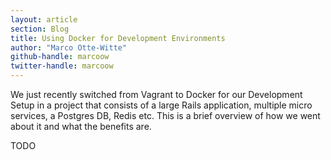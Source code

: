 ```yaml
---
layout: article
section: Blog
title: Using Docker for Development Environments
author: "Marco Otte-Witte"
github-handle: marcoow
twitter-handle: marcoow
---
```


We just recently switched from Vagrant to Docker for our Development Setup in a project that consists of a large Rails application, multiple micro services, a Postgres DB, Redis etc. This is a brief overview of how we went about it and what the benefits are.

<!--break-->

TODO
